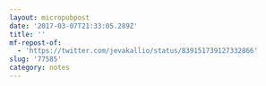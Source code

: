 ```yaml
---
layout: micropubpost
date: '2017-03-07T21:33:05.289Z'
title: ''
mf-repost-of:
  - 'https://twitter.com/jevakallio/status/839151739127332866'
slug: '77585'
category: notes
---
```

